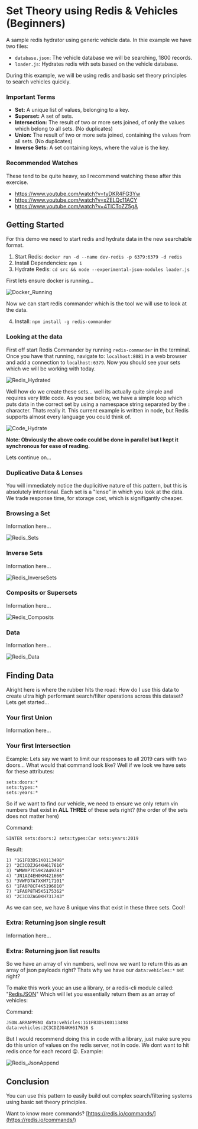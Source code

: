 # Set Theory using Redis & Vehicles (Beginners)
A sample redis hydrator using generic vehicle data. In thie example we have two files:

- `database.json`: The vehicle database we will be searching, 1800 records.
- `loader.js`: Hydrates redis with sets based on the vehicle database. 

During this example, we will be using redis and basic set theory principles to search vehicles quickly.

### Important Terms

- **Set:** A unique list of values, belonging to a key.
- **Superset:** A set of sets.
- **Intersection:** The result of two or more sets joined, of only the values which belong to all sets. (No duplicates)
- **Union:** The result of two or more sets joined, containing the values from all sets. (No duplicates)
- **Inverse Sets:** A set containing keys, where the value is the key.

### Recommended Watches

These tend to be quite heavy, so I recommend watching these after this exercise. 

- https://www.youtube.com/watch?v=tyDKR4FG3Yw
- https://www.youtube.com/watch?v=xZELQc11ACY
- https://www.youtube.com/watch?v=4TlCToZZ5gA

## Getting Started

For this demo we need to start redis and hydrate data in the new searchable format.

1) Start Redis: `docker run -d --name dev-redis -p 6379:6379 -d redis`
2) Install Dependencies: `npm i`
3) Hydrate Redis: `cd src && node --experimental-json-modules loader.js`

First lets ensure docker is running...

![Docker_Running](images/docker_running.png)

Now we can start redis commander which is the tool we will use to look at the data.

4) Install: `npm install -g redis-commander`

### Looking at the data

First off start Redis Commander by running `redis-commander` in the terminal. Once you have that running, navigate to: `localhost:8081` in a web browser and add a connection to `localhost:6379`. Now you should see your sets which we will be working with today.

![Redis_Hydrated](images/redis_hydrated.png)

Well how do we create these sets... well its actually quite simple and requires very little code. As you see below, we have a simple loop which puts data in the correct set by using a namespace string separated by the `:` character.  Thats really it. This current example is written in node, but Redis supports almost every language you could think of. 

![Code_Hydrate](images/code_hydrate.png)

**Note: Obviously the above code could be done in parallel but I kept it synchronous for ease of reading.**

Lets continue on...

### Duplicative Data & Lenses

You will immediately notice the duplicitive nature of this pattern, but this is absolutely intentional. Each set is a "lense" in which you look at the data. We trade response time, for storage cost, which is signifigantly cheaper.

### Browsing a Set

Information here...

![Redis_Sets](images/redis_sets.png)

### Inverse Sets

Information here...

![Redis_InverseSets](images/redis_inversesets.png)

### Composits or Supersets

Information here...

![Redis_Composits](images/redis_composits.png)

### Data

Information here...

![Redis_Data](images/redis_data.png)

## Finding Data

Alright here is where the rubber hits the road: How do I use this data to create ultra high performant search/filter operations across this dataset? Lets get started...

### Your first Union

Information here...

### Your first Intersection

Example: Lets say we want to limit our responses to all  2019 cars with two doors... What would that command look like? Well if we look we have sets for these attributes: 

```
sets:doors:*
sets:types:*
sets:years:*
```

So if we want to find our vehicle, we need to ensure we only return vin numbers that exist in **ALL THREE** of these sets right? (the order of the sets does not matter here)

Command: 
```
SINTER sets:doors:2 sets:types:Car sets:years:2019
```
Result:
```
1) "1G1FB3DS1K0113498"
2) "2C3CDZJG4KH617616"
3) "WMWXP7C59K2A49781"
4) "JN1AZ4EH0KM421666"
5) "3VWFD7ATXKM717101"
6) "1FA6P8CF4K5196010"
7) "1FA6P8TH5K5175362"
8) "2C3CDZAG0KH731743"
```

As we can see, we have 8 unique vins that exist in these three sets. Cool!

### Extra: Returning json single result

Information here...

### Extra: Returning json list results

So we have an array of vin numbers, well now we want to return this as an array of json payloads right? Thats why we have our `data:vehicles:*` set right?

To make this work youc an use a library, or a redis-cli module called: "[RedisJSON](https://redis.io/docs/stack/json/)" Which will let you essentially return them as an array of vehicles:

Command: 
```
JSON.ARRAPPEND data:vehicles:1G1FB3DS1K0113498 data:vehicles:2C3CDZJG4KH617616 $
```

But I would recommend doing this in code with a library, just make sure you do this union of values on the redis server, not in code. We dont want to hit redis once for each record 😛. Example:

![Redis_JsonAppend](images/code_jsonappend.png)

## Conclusion

You can use this pattern to easily build out complex search/filtering systems using basic set theory principles. 

Want to know more commands? [https://redis.io/commands/](https://redis.io/commands/)